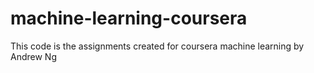 machine-learning-coursera
=========================

This code is the assignments created for coursera machine learning by Andrew Ng
